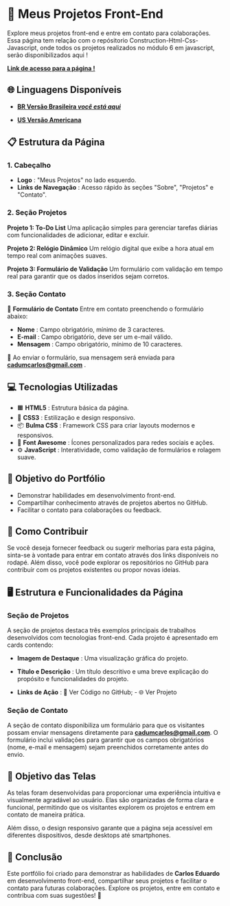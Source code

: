 # 🚀 Meus Projetos Front-End

Explore meus projetos front-end e entre em contato para colaborações. Essa página tem relação com o repósitorio Construction-Html-Css-Javascript, onde todos os projetos realizados no módulo 6 em javascript, serão disponibilizados aqui !

**[Link de acesso para a página !](https://karlos-eduardo-mrqs.github.io/Javascript-Projects/)**

## 🌐 Linguagens Disponíveis

- **[BR Versão Brasileira _você está aqui_](https://github.com/Karlos-Eduardo-Mrqs/Javascript-Projects/blob/main/README-BR.md)**

- **[US Versão Americana](https://github.com/Karlos-Eduardo-Mrqs/Javascript-Projects/blob/main/README.md)**

## 📋 Estrutura da Página

### 1. Cabeçalho

- **Logo** : "Meus Projetos" no lado esquerdo.
- **Links de Navegação** : Acesso rápido às seções "Sobre", "Projetos" e "Contato".

### 2. Seção Projetos

**Projeto 1: To-Do List**
Uma aplicação simples para gerenciar tarefas diárias com funcionalidades de adicionar, editar e excluir.

**Projeto 2: Relógio Dinâmico**
Um relógio digital que exibe a hora atual em tempo real com animações suaves.

**Projeto 3: Formulário de Validação**
Um formulário com validação em tempo real para garantir que os dados inseridos sejam corretos.

### 3. Seção Contato

📝 **Formulário de Contato**
Entre em contato preenchendo o formulário abaixo:

- **Nome** : Campo obrigatório, mínimo de 3 caracteres.
- **E-mail** : Campo obrigatório, deve ser um e-mail válido.
- **Mensagem** : Campo obrigatório, mínimo de 10 caracteres.

📩 Ao enviar o formulário, sua mensagem será enviada para **cadumcarlos@gmail.com** .

## 💻 Tecnologias Utilizadas

- 🟧 **HTML5** : Estrutura básica da página.
- 🎨 **CSS3** : Estilização e design responsivo.
- 📦 **Bulma CSS** : Framework CSS para criar layouts modernos e responsivos.
- 🔣 **Font Awesome** : Ícones personalizados para redes sociais e ações.
- ⚙️ **JavaScript** : Interatividade, como validação de formulários e rolagem suave.

## 🎯 Objetivo do Portfólio

- Demonstrar habilidades em desenvolvimento front-end.
- Compartilhar conhecimento através de projetos abertos no GitHub.
- Facilitar o contato para colaborações ou feedback.

## 🤝 Como Contribuir

Se você deseja fornecer feedback ou sugerir melhorias para esta página, sinta-se à vontade para entrar em contato através dos links disponíveis no rodapé. Além disso, você pode explorar os repositórios no GitHub para contribuir com os projetos existentes ou propor novas ideias.

## 🖥️ Estrutura e Funcionalidades da Página

### Seção de Projetos

A seção de projetos destaca três exemplos principais de trabalhos desenvolvidos com tecnologias front-end. Cada projeto é apresentado em cards contendo:

- **Imagem de Destaque** : Uma visualização gráfica do projeto.

- **Título e Descrição** : Um título descritivo e uma breve explicação do propósito e funcionalidades do projeto.

- **Links de Ação** : 🔗 Ver Código no GitHub; - 🌐 Ver Projeto

### Seção de Contato

A seção de contato disponibiliza um formulário para que os visitantes possam enviar mensagens diretamente para **cadumcarlos@gmail.com**. O formulário inclui validações para garantir que os campos obrigatórios (nome, e-mail e mensagem) sejam preenchidos corretamente antes do envio.

## 🎨 Objetivo das Telas

As telas foram desenvolvidas para proporcionar uma experiência intuitiva e visualmente agradável ao usuário. Elas são organizadas de forma clara e funcional, permitindo que os visitantes explorem os projetos e entrem em contato de maneira prática. 

Além disso, o design responsivo garante que a página seja acessível em diferentes dispositivos, desde desktops até smartphones.

## 📌 Conclusão

Este portfólio foi criado para demonstrar as habilidades de **Carlos Eduardo** em desenvolvimento front-end, compartilhar seus projetos e facilitar o contato para futuras colaborações. Explore os projetos, entre em contato e contribua com suas sugestões! 🚀
